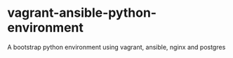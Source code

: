 vagrant-ansible-python-environment
==================================

A bootstrap python environment using vagrant, ansible, nginx and postgres

